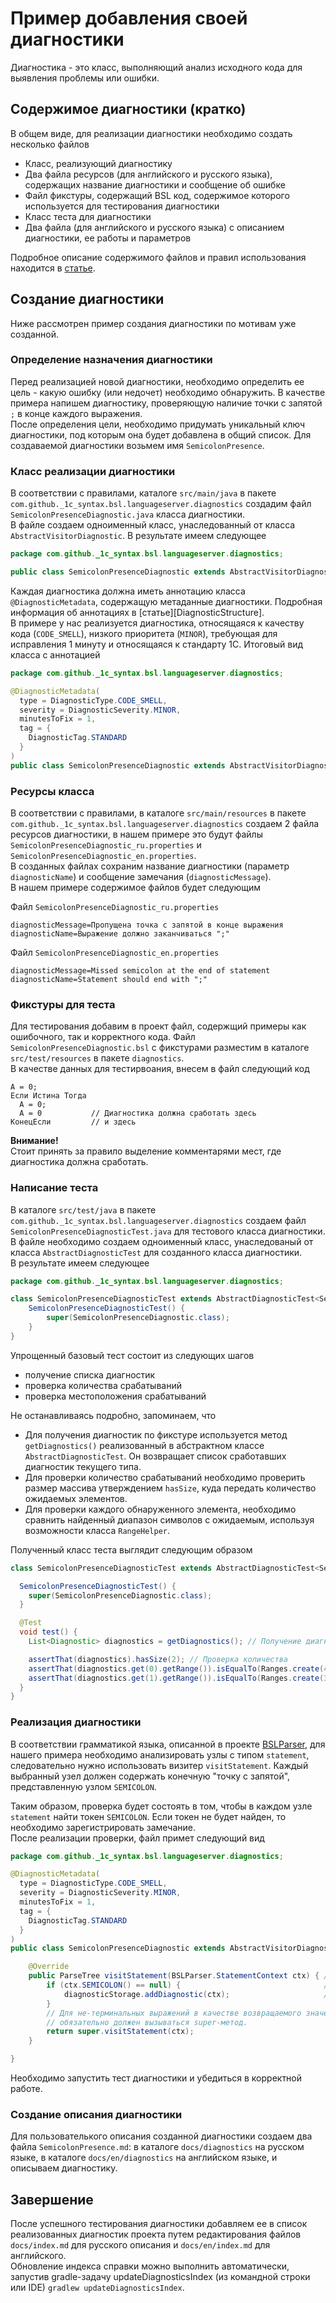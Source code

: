 # Пример добавления своей диагностики

Диагностика - это класс, выполняющий анализ исходного кода для выявления проблемы или ошибки.

## Содержимое диагностики (кратко)

В общем виде, для реализации диагностики необходимо создать несколько файлов

* Класс, реализующий диагностику
* Два файла ресурсов (для английского и русского языка), содержащих название диагностики и сообщение об ошибке
* Файл фикстуры, содержащий BSL код, содержимое которого используется для тестирования диагностики
* Класс теста для диагностики
* Два файла (для английского и русского языка) с описанием диагностики, ее работы и параметров

Подробное описание содержимого файлов и правил использования находится в [статье](DiagnosticStructure.md).

## Создание диагностики

Ниже рассмотрен пример создания диагностики по мотивам уже созданной.

### Определение назначения диагностики

Перед реализацией новой диагностики, необходимо определить ее цель - какую ошибку (или недочет) необходимо обнаружить. В качестве примера напишем диагностику, проверяющую наличие точки с запятой `;` в конце каждого выражения.  
После определения цели, необходимо придумать уникальный ключ диагностики, под которым она будет добавлена в общий список. Для создаваемой диагностики возьмем имя `SemicolonPresence`.

### Класс реализации диагностики

В соответствии с правилами, каталоге `src/main/java` в пакете `com.github._1c_syntax.bsl.languageserver.diagnostics` создадим файл `SemicolonPresenceDiagnostic.java` класса диагностики.  
В файле создаем одноименный класс, унаследованный от класса `AbstractVisitorDiagnostic`.  В результате имеем следующее

```java
package com.github._1c_syntax.bsl.languageserver.diagnostics;

public class SemicolonPresenceDiagnostic extends AbstractVisitorDiagnostic {}
```

Каждая диагностика должна иметь аннотацию класса `@DiagnosticMetadata`, содержащую метаданные диагностики. Подробная информация об аннотациях в [статье][DiagnosticStructure].  
В примере у нас реализуется диагностика, относящаяся к качеству кода (`CODE_SMELL`), низкого приоритета (`MINOR`), требующая для исправления 1 минуту и относящаяся к стандарту 1С. Итоговый вид класса с аннотацией

```java
package com.github._1c_syntax.bsl.languageserver.diagnostics;

@DiagnosticMetadata(
  type = DiagnosticType.CODE_SMELL,
  severity = DiagnosticSeverity.MINOR,
  minutesToFix = 1,
  tag = {
    DiagnosticTag.STANDARD
  }
)
public class SemicolonPresenceDiagnostic extends AbstractVisitorDiagnostic {}
```

### Ресурсы класса

В соответствии с правилами, в каталоге `src/main/resources` в пакете `com.github._1c_syntax.bsl.languageserver.diagnostics` создаем 2 файла ресурсов диагностики, в нашем примере это будут файлы `SemicolonPresenceDiagnostic_ru.properties` и `SemicolonPresenceDiagnostic_en.properties`.  
В созданных файлах сохраним название диагностики (параметр `diagnosticName`) и сообщение замечания (`diagnosticMessage`).  
В нашем примере содержимое файлов будет следующим

Файл `SemicolonPresenceDiagnostic_ru.properties`

```properties
diagnosticMessage=Пропущена точка с запятой в конце выражения
diagnosticName=Выражение должно заканчиваться ";"
```

Файл `SemicolonPresenceDiagnostic_en.properties`

```properties
diagnosticMessage=Missed semicolon at the end of statement
diagnosticName=Statement should end with ";"
```

### Фикстуры для теста

Для тестирования добавим в проект файл, содержщий примеры как ошибочного, так и корректного кода. Файл `SemicolonPresenceDiagnostic.bsl` с фикстурами разместим в каталоге `src/test/resources` в пакете `diagnostics`.  
В качестве данных для тестирвоания, внесем в файл следующий код

```bsl
А = 0;
Если Истина Тогда
  А = 0;
  А = 0           // Диагностика должна сработать здесь
КонецЕсли         // и здесь
```

**Внимание!**  
Стоит принять за правило выделение комментарями мест, где диагностика должна сработать.

### Написание теста

В каталоге `src/test/java` в пакете `com.github._1c_syntax.bsl.languageserver.diagnostics` создаем файл `SemicolonPresenceDiagnosticTest.java` для тестового класса диагностики.  
В файле необходимо создаем одноименный класс, унаследованый от класса `AbstractDiagnosticTest` для созданного класса диагностики.  
В результате имеем следующее

```java
package com.github._1c_syntax.bsl.languageserver.diagnostics;

class SemicolonPresenceDiagnosticTest extends AbstractDiagnosticTest<SemicolonPresenceDiagnostic>{
    SemicolonPresenceDiagnosticTest() {
        super(SemicolonPresenceDiagnostic.class);
    }
}
```

Упрощенный базовый тест состоит из следующих шагов

* получение списка диагностик
* проверка количества срабатываний
* проверка местоположения срабатываний

Не останавливаясь подробно, запоминаем, что

* Для получения диагностик по фикстуре используется метод `getDiagnostics()` реализованный в абстрактном классе `AbstractDiagnosticTest`. Он возвращает список сработавших диагностик текущего типа.
* Для проверки количество срабатываний необходимо проверить размер массива утверждением `hasSize`, куда передать количество ожидаемых элементов.
* Для проверки каждого обнаруженного элемента, необходимо сравнить найденный диапазон символов с ожидаемым, используя возможности класса `RangeHelper`.

Полученный класс теста выглядит следующим образом

```java
class SemicolonPresenceDiagnosticTest extends AbstractDiagnosticTest<SemicolonPresenceDiagnostic> {

  SemicolonPresenceDiagnosticTest() {
    super(SemicolonPresenceDiagnostic.class);
  }

  @Test
  void test() {
    List<Diagnostic> diagnostics = getDiagnostics(); // Получение диагностик

    assertThat(diagnostics).hasSize(2); // Проверка количества
    assertThat(diagnostics.get(0).getRange()).isEqualTo(Ranges.create(4, 0, 4, 9)); // Проверка конкретного случая
    assertThat(diagnostics.get(1).getRange()).isEqualTo(Ranges.create(3, 6, 3, 7)); // Проверка конкретного случая
  }
}
```

### Реализация диагностики

В соответствии грамматикой языка, описанной в проекте [BSLParser](https://github.com/1c-syntax/bsl-parser/blob/master/src/main/antlr/BSLParser.g4), для нашего примера необходимо анализировать узлы с типом `statement`, следовательно нужно использовать визитер `visitStatement`. Каждый выбранный узел должен содержать конечную "точку с запятой", представленную узлом `SEMICOLON`.

Таким образом, проверка будет состоять в том, чтобы в каждом узле `statement` найти токен `SEMICOLON`. Если токен не будет найден, то необходимо зарегистрировать замечание.  
После реализации проверки, файл примет следующий вид

```java
package com.github._1c_syntax.bsl.languageserver.diagnostics;

@DiagnosticMetadata(
  type = DiagnosticType.CODE_SMELL,
  severity = DiagnosticSeverity.MINOR,
  minutesToFix = 1,
  tag = {
    DiagnosticTag.STANDARD
  }
)
public class SemicolonPresenceDiagnostic extends AbstractVisitorDiagnostic {

    @Override
    public ParseTree visitStatement(BSLParser.StatementContext ctx) { // выбранный визитер
        if (ctx.SEMICOLON() == null) {                                // получение дочернего узла SEMICOLON
            diagnosticStorage.addDiagnostic(ctx);                     // добавление замечания
        }
        // Для не-терминальных выражений в качестве возвращаемого значения
        // обязательно должен вызываться super-метод.
        return super.visitStatement(ctx);
    }

}
```

Необходимо запустить тест диагностики и убедиться в корректной работе.

### Создание описания диагностики

Для пользователького описания созданной диагностики создаем два файла `SemicolonPresence.md`: в каталоге `docs/diagnostics` на русском языке, в каталоге `docs/en/diagnostics` на английском языке, и описываем диагностику.  

## Завершение

После успешного тестирования диагностики добавляем ее в список реализованных диагностик проекта путем редактирования файлов `docs/index.md` для русского описания и `docs/en/index.md` для английского.  
Обновление индекса справки можно выполнить автоматически, запустив gradle-задачу updateDiagnosticsIndex (из командной строки или IDE) `gradlew updateDiagnosticsIndex`.
